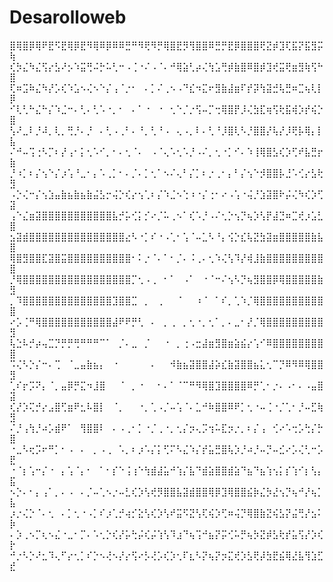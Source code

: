 # Desarolloweb
⣿⢿⣿⡿⢿⠟⣟⠫⣟⢿⡿⣟⠻⢿⠿⡿⠿⠿⣛⠛⠻⢟⠻⡛⢿⣿⣟⡻⢻⣿⣿⠿⣛⡛⣟⡿⣿⣿⣿⢟⣝⡾⣹⢏⣯⡝⣯⣻⡭⢷
⢎⡳⣌⠳⣌⢫⡔⣣⠜⡢⠱⣭⢛⠬⡓⠥⢃⠒⠠⢈⠐⠌⠠⠈⠄⠚⢿⣵⢃⡴⢌⢳⣡⢛⡾⣷⣿⠿⣿⡾⣹⢞⣭⢟⣶⣻⢷⢫⠓⣿
⢏⠶⣩⠷⣌⠳⡜⡡⢎⠱⣡⠢⢌⠢⠑⡌⢠⠈⡐⠂⠀⠄⡁⠌⢀⠢⠠⠙⣎⠲⣍⠖⣻⣷⣼⣶⠏⡞⡽⢳⣽⣚⢧⣛⠶⣉⢦⢇⡇⡿
⠊⢇⢃⠓⣌⠓⡌⠱⣈⠒⠄⢃⠄⢃⠡⠐⡀⠂⠀⠄⠁⠐⠀⠐⠀⢂⠑⡈⡐⢫⠤⡉⢒⢿⣿⡟⡸⢌⣳⣏⢶⢫⢗⣯⢾⡱⡞⢮⡑⣿
⢣⠜⣀⠇⡘⠼⡀⢇⡀⢛⡘⠄⡘⠀⠄⢃⠠⢀⠃⠄⠘⡀⢃⠘⠠⠀⢄⠠⡀⠇⠄⢃⠘⡸⣿⢇⠣⡘⣿⣿⡜⢧⡜⡸⢟⡧⢿⡄⡇⣧
⠌⠚⠤⢩⢐⠣⡉⠆⡜⢠⠂⡅⢂⠡⠊⡀⠂⠄⢂⠈⠄⠀⠠⠈⢄⠡⢂⠡⡘⠠⠌⡀⢂⠐⡁⠊⠄⠱⢸⢿⣿⣣⢎⡱⢋⠞⣧⣛⡖⣷
⡘⠰⡁⠆⡌⢢⠑⡌⡰⢡⠘⣀⠂⡄⠡⢀⡁⠂⠄⡈⠄⡁⢂⠁⠢⠌⢄⠃⡌⡁⠆⡐⢀⠂⡄⠃⡌⢢⠑⡺⣿⣿⡧⣘⠡⢊⡔⣣⢗⣻
⠠⡑⢌⠒⡌⢢⣱⣤⣷⣦⣷⣦⣷⣬⣣⡒⢬⡑⢎⡔⢢⢁⠆⡌⠱⣈⠢⢑⠰⠐⡌⢐⠂⠔⠠⢡⠐⢬⡘⣱⣽⣿⠗⡬⢌⠳⢎⡱⢋⣽
⢠⠑⣌⣶⣽⣿⣿⣿⣿⣿⣿⣿⣿⣿⣿⣿⣧⡚⡥⢊⡅⡊⠔⡈⠥⢀⠢⠁⢎⠡⡘⠠⠌⢂⡑⢢⡙⢦⡱⢣⡟⣼⣙⠶⣉⢞⡰⣡⣃⣿
⣢⣽⣾⣿⣿⣿⣿⣿⣿⣿⣿⣿⣿⣿⣿⣿⣿⣿⣔⠣⠐⡁⠎⠐⠠⢁⠂⢡⠈⠤⣁⠣⠘⡄⢪⡑⣎⢧⣝⣳⣽⣶⣿⣿⣿⣿⣿⣷⣧⣿
⢿⣿⣻⣿⣿⣏⣽⣿⣭⣿⣿⣿⣿⣿⣿⣿⣿⣿⣿⠂⠅⡐⠈⠄⠁⠂⡈⠄⠨⢀⠄⢂⠱⢌⢣⠹⡜⢾⣸⣷⣿⣿⣿⣿⣿⣿⣿⣿⣿⣿
⡘⢿⣿⣿⣿⣿⣿⣿⣿⣿⣿⣿⣿⣿⣿⣿⣿⣿⣿⡉⢂⠠⢀⠀⠂⠁⠀⠠⠁⠀⠐⠈⠒⠌⢢⠣⡙⢦⣻⣿⣿⡿⢿⣿⣿⣿⣿⣿⣷⣻
⡀⠹⣿⣿⣿⣿⣿⣿⣿⣿⣿⣿⣿⣿⣿⣿⣹⣿⣿⣉⠀⡀⠀⢀⠀⠀⠈⠀⠀⠰⠈⠀⠁⠎⡀⢁⠱⡈⢿⣿⣿⣿⣿⣿⣿⣿⣿⣿⣿⣿
⠔⡡⢈⠛⢿⣿⣿⣿⣿⣿⣿⣿⣿⣿⣿⣿⣼⠟⠟⡛⢃⠀⠄⠀⡀⢀⠀⡀⢂⠐⡀⢂⠁⡀⠄⣀⠂⡜⡈⢿⣿⣿⣿⣿⣿⣿⣿⣿⣿⣻
⢧⣑⠧⡚⡴⢤⣉⡙⡛⡛⢛⠛⠛⠛⠉⠁⠀⡈⠄⣀⠀⡈⠀⠀⠐⠀⡀⢐⠠⣒⣼⣶⣻⣿⣶⣵⣮⡔⢡⠊⠿⣿⣿⣿⣿⣿⣿⣿⣿⣿
⠩⢌⠣⡑⡌⠒⠄⢉⠀⠈⣀⣤⣷⣦⡄⠀⠐⠀⠀⠀⠀⠀⠄⠀⠀⠺⣷⣦⣽⣿⣿⣼⡵⣎⣷⣽⣿⣿⣦⣅⢂⠉⡙⠿⠻⠿⢿⣿⣿⣻
⢁⠎⡖⡩⠝⡄⠈⡀⣤⡿⡛⣍⠲⣸⣿⠀⠀⠈⠀⡀⠐⠀⠀⠂⠄⠁⠈⠉⠛⠻⢿⣿⣹⣿⣿⣿⣿⠿⡛⢁⠂⡐⠄⠠⠂⠄⠠⣤⣿⣽
⢎⡜⡱⢍⡚⡔⣠⣿⢋⣶⠟⣂⠧⣿⡇⠀⠈⡀⠀⠀⠐⡀⢁⠠⡈⠤⢡⠈⠄⣁⠚⠷⣿⣿⠿⠟⡁⢂⠐⠤⢈⠐⡈⢁⠂⡘⠤⣋⢷⣻
⠌⡘⢠⢳⡘⠴⡡⣾⠟⠁⠀⢻⣿⣿⠇⠀⠄⠠⢀⠂⡁⠐⡈⢀⠐⡀⢂⡌⡲⢄⡩⢲⠥⣏⡲⡐⡀⠆⡌⢠⠀⢊⠔⠡⢒⡡⢓⡌⡓⣿
⠐⣀⠣⢖⡩⠖⠛⡁⠂⠠⠀⠄⠀⡀⠠⢀⠀⠡⡀⠆⡰⠡⡌⡅⢋⠍⠣⣌⠱⡌⡞⣥⣛⣿⢧⡱⡘⠴⡘⠤⡙⠤⣊⠔⡡⢌⢃⠒⡡⣟
⠐⠈⡆⢡⠒⡌⠐⠀⡄⢡⠈⡄⠂⠀⠁⠂⡎⠑⢨⢰⠑⢳⣾⣼⣥⠚⢱⡌⣧⠙⣾⣵⣿⣿⣾⣵⠙⣦⠙⣦⢱⢢⡅⡎⢱⠊⡆⢣⡄⣯
⠢⡑⠄⠂⡄⢠⠁⡀⠄⠠⠀⠄⡈⠤⢁⠢⡐⠤⣃⢎⡱⢣⢞⡻⣿⣿⣧⣽⣾⣿⣿⢿⡿⣹⢿⣿⣿⣮⡷⣌⡳⣜⢢⡙⢦⠚⡜⢦⡁⣧
⡰⡐⢌⡑⠈⠄⢂⠀⠄⡁⢂⠐⠠⡁⠎⡰⢁⡚⢴⡊⣕⢣⢎⡱⢣⠞⣭⠫⣝⢣⢏⢮⡱⢋⠶⢬⡙⢿⣿⣷⣝⢮⣣⡝⣬⢛⡜⣢⠅⡷
⠄⡱⢀⠢⡉⢆⠢⣌⠐⣀⠂⡉⠄⠡⢂⡑⢎⡜⡥⢓⡬⢎⡬⢱⢣⠹⣰⠙⢦⢩⠚⣦⡝⡭⢊⠥⡛⢦⡳⣝⡾⣣⢗⡞⣥⢫⡜⡱⢎⡗
⠚⡐⠣⡑⠜⣂⠹⢄⠋⡔⢂⡁⠎⡑⠢⢜⠢⡜⡔⢫⠔⡣⢜⡡⢎⡱⢂⠏⣆⠣⡝⢦⡝⡲⣍⢞⡱⣣⢟⡼⣳⣟⣮⢿⣜⣧⢻⣱⣋⣞
